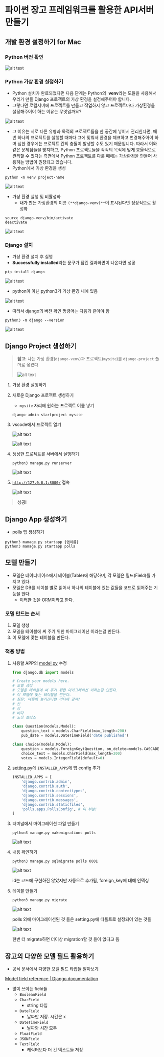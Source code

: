 # 파이썬 장고 프레임워크를 활용한 API서버 만들기
## 개발 환경 설정하기 for Mac

### Python 버전 확인

![![alt text](image-1.png)](image.png)

### Python 가상 환경 설정하기

- Python 설치가 완료되었다면 다음 단계는 Python의  **venv**라는 모듈을 사용해서 우리가 만들 Django 프로젝트의 가상 환경을 설정해주어야 합니다.
- 그렇다면 로컬서버에 프로젝트를 만들고 작업하지 않고 프로젝트마다 가상환경을 설정해주어야 하는 이유는 무엇일까요?

![alt text](image-5.png)

- 그 이유는 서로 다른 유형과 목적의 프로젝트들을 한 공간에 넣어서 관리한다면, 매번 하나의 프로젝트를 실행할 때마다 그에 맞춰서 환경을 체크하고 변경해주어야 하며 심한 경우에는 프로젝트 간의 충돌이 발생할 수도 있기 때문입니다. 따라서 이와 같은 문제점들을 방지하고, Python 프로젝트들을 각각의 목적에 맞게 효율적으로 관리할 수 있다는 측면에서 Python 프로젝트를 다룰 때에는 가상환경을 만들어 사용하는 방법이 권장되고 있습니다.
- Python에서 가상 환경을 생성

```
python -m venv project-name
```

![alt text](image-4.png)
- 가상 환경 실행 및 비활성화
    - 내가 만든 가상환경의 이름 `(**django-venv)**`이 표시된다면 정상적으로 활성화

```
source django-venv/bin/activate
deactivate
```

![alt text](image-6.png)

### Django 설치

- 가상 환경 설치 후 실행
- **Successfully installed**라는 문구가 담긴 결과화면이 나온다면 성공

```
pip install django
```

![alt text](image-7.png)

- python이 아닌 python3가 가상 환경 내에 있음

![alt text](image-8.png)

- 따라서 django의 버전 확인 명령어는 다음과 같아야 함

```
python3 -m django --version
```

![alt text](image-9.png)

## Django Project 생성하기

> **참고**: 나는 가상 환경(`django-venv`)과 프로젝트(`mysite`)를 `django-project` 폴더로 옮겼다
> 
> 
> ![alt text](image-10.png)

1. 가상 환경 실행하기
2. 새로운 Django 프로젝트 생성하기
    - `mysite` 자리에 원하는 프로젝트 이름 넣기
    
    ```
    django-admin startproject mysite
    ```
    
3. vscode에서 프로젝트 열기
    
    ![alt text](image-11.png)
    
    ![alt text](image-12.png)
    
4. 생성한 프로젝트를 서버에서 실행하기
    
    ```
    python3 manage.py runserver
    ```
    
    ![alt text](image-13.png)
    
5. [`http://127.0.0.1:8000/`](http://127.0.0.1:8000/) 접속
    
    ![alt text](image-14.png)
    

> **성공!**
> 

## Django App 생성하기

- polls 앱 생성하기

```
python3 manage.py startapp {앱이름}
python3 manage.py startapp polls
```

## 모델 만들기

- 모델은 데이터베이스에서 테이블(Table)에 해당하며, 각 모델은 필드(Field)를 가지고 있다.
- 모델은 DB를 테이블 별로 읽어서 하나의 테이블에 있는 값들을 코드로 읽어주는 기능을 한다.
    - 이러한 것을 ORM이라고 한다.

### 모델 만드는 순서

1. 모델 생성
2. 모델을 테이블에 써 주기 위한 마이그레이션 이라는걸 만든다.
3. 이 모델에 맞는 테이블을 만든다.

### 적용 방법

1. 사용할 APP의 [model.py](http://model.py) 수정
    
    ```python
    from django.db import models
    
    # Create your models here.
    # 모델 생성
    # 모델을 테이블에 써 주기 위한 마이그레이션 이라는걸 만든다.
    # 이 모델에 맞는 테이블을 만든다.
    # 질문: 여름에 놀러간다면 어디에 갈까?
    # 산
    # 강
    # 바다
    # 도심 호캉스
    
    class Question(models.Model):
        question_text = models.CharField(max_length=200)
        pub_date = models.DateTimeField('date published')
    
    class Choice(models.Model):
        question = models.ForeignKey(Question, on_delete=models.CASCADE)
        choice_text = models.CharField(max_length=200)
        votes = models.IntegerField(default=0)
    ```
    
2. [setting.py](http://setting.py)에 `INSTALLED_APPS`에 앱 config 추가
    
    ```python
    INSTALLED_APPS = [
        'django.contrib.admin',
        'django.contrib.auth',
        'django.contrib.contenttypes',
        'django.contrib.sessions',
        'django.contrib.messages',
        'django.contrib.staticfiles',
        'polls.apps.PollsConfig', # 이 부분!
    ]
    ```
    
3. 터미널에서 마이그레이션 파일 만들기
    
    ```
    python3 manage.py makemigrations polls
    ```
    
    ![alt text](image-15.png)
    
4. 내용 확인하기
    
    ```
    python3 manage.py sqlmigrate polls 0001
    ```
    
    ![alt text](image-16.png)
    
    id는 코드에 구현하진 않았지만 자동으로 추가됨, foreign_key에 대해 인덱싱
    
5. 테이블 만들기
    
    ```
    python3 manage.py migrate
    ```
    
    ![alt text](image-17.png)
    
    polls 외에 마이그레이션된 것 들은 setting.py에 디폴트로 설정되어 있는 것들
    
    ![alt text](image-18.png)
    
    한번 더 migrate하면 더이상 migration할 것 들이 없다고 뜸
    

## 장고의 다양한 모델 필드 활용하기

- 공식 문서에서 다양한 모델 필드 타입들 알아보기

[Model field reference | Django documentation](https://docs.djangoproject.com/en/5.0/ref/models/fields/)

- 많이 쓰이는 field들
    - `BooleanField`
    - `CharField`
        - string 타입
    - `DateField`
        - 날짜만 저장. 시간은 x
    - `DateTimeField`
        - 날짜와 시간 모두
    - `FloatField`
    - `JSONField`
    - `TextField`
        - 캐릭터보다 더 긴 텍스트들 저장